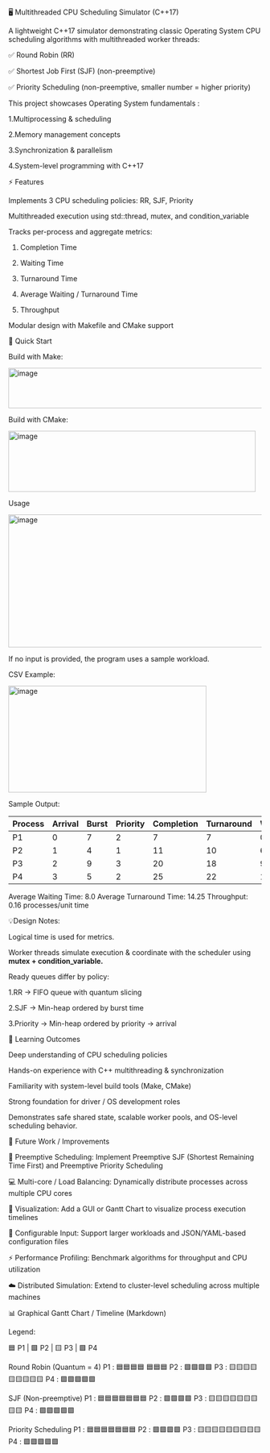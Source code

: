 🖥️ Multithreaded CPU Scheduling Simulator (C++17)

A lightweight C++17 simulator demonstrating classic Operating System CPU scheduling algorithms with multithreaded worker threads:

 ✅ Round Robin (RR)

 ✅ Shortest Job First (SJF) (non-preemptive)

 ✅ Priority Scheduling (non-preemptive, smaller number = higher priority)

 This project showcases Operating System fundamentals :

  1.Multiprocessing & scheduling

  2.Memory management concepts

  3.Synchronization & parallelism

  4.System-level programming with C++17

⚡ Features

 Implements 3 CPU scheduling policies: RR, SJF, Priority

 Multithreaded execution using std::thread, mutex, and condition_variable

 Tracks per-process and aggregate metrics:

  1. Completion Time

  2. Waiting Time

  3. Turnaround Time

  4. Average Waiting / Turnaround Time

  5. Throughput

  Modular design with Makefile and CMake support

🚀 Quick Start

 Build with Make:

  <img width="639" height="80" alt="image" src="https://github.com/user-attachments/assets/a60521dc-0dfe-4303-bd6b-7eebb45fd2dd" />


 Build with CMake:

  <img width="492" height="121" alt="image" src="https://github.com/user-attachments/assets/afc9ac4a-809f-4c28-8a73-0f90d3abd91f" />

 Usage

  <img width="975" height="264" alt="image" src="https://github.com/user-attachments/assets/53a4590d-078a-47c1-b19a-fe6e8861f58c" />

  If no input is provided, the program uses a sample workload.

CSV Example:

 <img width="394" height="212" alt="image" src="https://github.com/user-attachments/assets/dbb20b20-7929-4f42-84dd-797a6d7c3abb" />

Sample Output:

 | Process | Arrival | Burst | Priority | Completion | Turnaround | Waiting |
 | ------- | ------- | ----- | -------- | ---------- | ---------- | ------- |
 | P1      | 0       | 7     | 2        | 7          | 7          | 0       |
 | P2      | 1       | 4     | 1        | 11         | 10         | 6       |
 | P3      | 2       | 9     | 3        | 20         | 18         | 9       |
| P4      | 3       | 5     | 2        | 25         | 22         | 17      |

 Average Waiting Time: 8.0
 Average Turnaround Time: 14.25
 Throughput: 0.16 processes/unit time

💡Design Notes:

 Logical time is used for metrics.

 Worker threads simulate execution & coordinate with the scheduler using **mutex + condition_variable.**

 Ready queues differ by policy:

   1.RR → FIFO queue with quantum slicing

   2.SJF → Min-heap ordered by burst time

   3.Priority → Min-heap ordered by priority → arrival

🎯 Learning Outcomes

  Deep understanding of CPU scheduling policies

  Hands-on experience with C++ multithreading & synchronization

  Familiarity with system-level build tools (Make, CMake)

  Strong foundation for driver / OS development roles

  Demonstrates safe shared state, scalable worker pools, and OS-level scheduling behavior.

🔮 Future Work / Improvements

  🧵 Preemptive Scheduling: Implement Preemptive SJF (Shortest Remaining Time First) and Preemptive Priority Scheduling

  💻 Multi-core / Load Balancing: Dynamically distribute processes across multiple CPU cores

  🎨 Visualization: Add a GUI or Gantt Chart to visualize process execution timelines

  📂 Configurable Input: Support larger workloads and JSON/YAML-based configuration files

  ⚡ Performance Profiling: Benchmark algorithms for throughput and CPU utilization

  ☁️ Distributed Simulation: Extend to cluster-level scheduling across multiple machines


📊 Graphical Gantt Chart / Timeline (Markdown)

  Legend:

   🟦 P1 | 🟩 P2 | 🟨 P3 | 🟪 P4

   Round Robin (Quantum = 4)
    P1 : 🟦🟦🟦🟦     🟦🟦🟦
    P2 :     🟩🟩🟩🟩
    P3 :             🟨🟨🟨🟨🟨🟨🟨🟨🟨
    P4 :                         🟪🟪🟪🟪🟪
  
   SJF (Non-preemptive)
    P1 :             🟦🟦🟦🟦🟦🟦🟦
    P2 : 🟩🟩🟩🟩
    P3 :                         🟨🟨🟨🟨🟨🟨🟨🟨🟨
    P4 :     🟪🟪🟪🟪🟪

   Priority Scheduling
    P1 :     🟦🟦🟦🟦🟦🟦🟦
    P2 : 🟩🟩🟩🟩
    P3 :                         🟨🟨🟨🟨🟨🟨🟨🟨🟨
    P4 :             🟪🟪🟪🟪🟪

